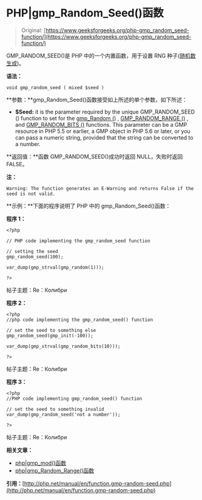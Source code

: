 # PHP|gmp_Random_Seed()函数

> Original: [https://www.geeksforgeeks.org/php-gmp_random_seed-function/](https://www.geeksforgeeks.org/php-gmp_random_seed-function/)

GMP_RANDOM_SEED()是 PHP 中的一个内置函数，用于设置 RNG 种子([随机数生成](https://en.wikipedia.org/wiki/Random_number_generation))。

**语法：**

```
void gmp_random_seed ( mixed $seed )

```

**参数：**gmp_Random_Seed()函数接受如上所述的单个参数，如下所述：

*   **$Seed:** it is the parameter required by the unique GMP_RANDOM_SEED () function to set for the [gmp_Random ()](http://php.net/manual/en/function.gmp-random.php) , [GMP_RANDOM_RANGE ()](http://php.net/manual/en/function.gmp-random-range.php) , and [GMP_RANDOM_BITS ()](http://php.net/manual/en/function.gmp-random-bits.php) functions. This parameter can be a GMP resource in PHP 5.5 or earlier, a GMP object in PHP 5.6 or later, or you can pass a numeric string, provided that the string can be converted to a number.

**返回值：**函数 GMP_RANDOM_SEED()成功时返回 NULL，失败时返回 FALSE。

**注：**

```
Warning: The function generates an E-Warning and returns False if the seed is not valid.

```

**示例：**下面的程序说明了 PHP 中的 gmp_Random_Seed()函数：

**程序 1：**

```
<?php

// PHP code implementing the gmp_random_seed function

// setting the seed
gmp_random_seed(100);

var_dump(gmp_strval(gmp_random(1)));

?>
```

帖子主题：Re：Колибри

**程序 2：**

```
<?php
//php code implementing the gmp_random_seed() function

// set the seed to something else
gmp_random_seed(gmp_init(-100));

var_dump(gmp_strval(gmp_random_bits(10)));

?>
```

帖子主题：Re：Колибри

**程序 3：**

```
<?php
//PHP code implementing gmp_random_seed() function 

// set the seed to something invalid
var_dump(gmp_random_seed('not a number'));

?>
```

帖子主题：Re：Колибри

**相关文章：**

*   [php|gmp_mod()函数](https://www.geeksforgeeks.org/php-gmp_mod-function/)
*   [php|gmp_Random_Range()函数](https://www.geeksforgeeks.org/php-gmp_random_range-function/)

**引用：**[http://php.net/manual/en/function.gmp-random-seed.php](http://php.net/manual/en/function.gmp-random-seed.php)